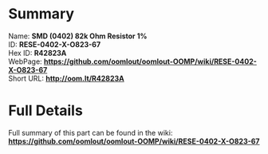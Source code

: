 
Summary
=================
  
Name: __SMD (0402) 82k Ohm Resistor 1%__    
ID: __RESE-0402-X-O823-67__   
Hex ID: __R42823A__   
WebPage: __https://github.com/oomlout/oomlout-OOMP/wiki/RESE-0402-X-O823-67__   
Short URL: __http://oom.lt/R42823A__   

Full Details
==========================
Full summary of this part can be found in the wiki:   
__https://github.com/oomlout/oomlout-OOMP/wiki/RESE-0402-X-O823-67__    

